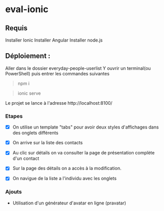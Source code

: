 # eval-ionic

## Requis
Installer Ionic
Installer Angular
Installer node.js

## Déploiement :

Aller dans le dossier everyday-people-userlist
Y ouvrir un terminal(ou PowerShell) puis entrer les commandes suivantes
    
>npm i

>ionic serve

Le projet se lance à l'adresse http://localhost:8100/

### Etapes

- [x] On utilise un template "tabs" pour avoir deux styles d'affichages dans des onglets différents

- [x] On arrive sur la liste des contacts

- [x] Au clic sur détails on va consulter la page de présentation complète d'un contact

- [x] Sur la page des détails on a accès à la modification.

- [x] On navigue de la liste a l'individu avec les onglets


### Ajouts
* Utilisation d'un générateur d'avatar en ligne (pravatar)
